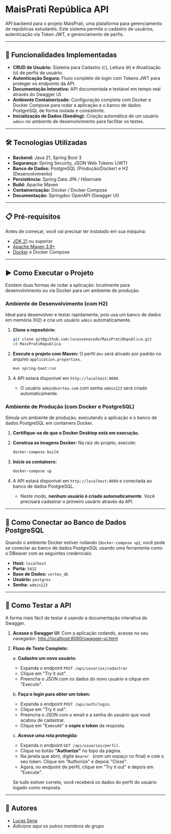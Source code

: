 # MaisPrati República API

API backend para o projeto MaisPrati, uma plataforma para gerenciamento de repúblicas estudantis. Este sistema permite o cadastro de usuários, autenticação via Token JWT, e gerenciamento de perfis.

---

## 🚀 Funcionalidades Implementadas

-   **CRUD de Usuário:** Sistema para Cadastro (`C`), Leitura (`R`) e Atualização (`U`) de perfis de usuário.
-   **Autenticação Segura:** Fluxo completo de login com Tokens JWT para proteger os endpoints da API.
-   **Documentação Interativa:** API documentada e testável em tempo real através do Swagger UI.
-   **Ambiente Containerizado:** Configuração completa com Docker e Docker Compose para rodar a aplicação e o banco de dados PostgreSQL de forma isolada e consistente.
-   **Inicialização de Dados (Seeding):** Criação automática de um usuário `admin` no ambiente de desenvolvimento para facilitar os testes.

---

## 🛠️ Tecnologias Utilizadas

-   **Backend:** Java 21, Spring Boot 3
-   **Segurança:** Spring Security, JSON Web Tokens (JWT)
-   **Banco de Dados:** PostgreSQL (Produção/Docker) e H2 (Desenvolvimento)
-   **Persistência:** Spring Data JPA / Hibernate
-   **Build:** Apache Maven
-   **Containerização:** Docker / Docker Compose
-   **Documentação:** Springdoc OpenAPI (Swagger UI)

---

## 📋 Pré-requisitos

Antes de começar, você vai precisar ter instalado em sua máquina:
-   [JDK 21](https'www.oracle.com/java/technologies/downloads/#java21) ou superior
-   [Apache Maven 3.9+](https'maven.apache.org/download.cgi)
-   [Docker](https'www.docker.com/products/docker-desktop/) e Docker Compose

---

## ▶️ Como Executar o Projeto

Existem duas formas de rodar a aplicação: localmente para desenvolvimento ou via Docker para um ambiente de produção.

### Ambiente de Desenvolvimento (com H2)

Ideal para desenvolver e testar rapidamente, pois usa um banco de dados em memória (H2) e cria um usuário `admin` automaticamente.

1.  **Clone o repositório:**
    ```bash
    git clone git@github.com:lucassenacode/MaisPratiRepublica.git
    cd MaisPratiRepublica
    ```

2.  **Execute o projeto com Maven:**
    O perfil `dev` será ativado por padrão no arquivo `application.properties`.
    ```bash
    mvn spring-boot:run
    ```

3.  A API estará disponível em `http://localhost:8080`.
    -   O usuário `admin@vortex.com` com senha `admin123` será criado automaticamente.

### Ambiente de Produção (com Docker e PostgreSQL)

Simula um ambiente de produção, executando a aplicação e o banco de dados PostgreSQL em containers Docker.

1.  **Certifique-se de que o Docker Desktop está em execução.**

2.  **Construa as imagens Docker:**
    Na raiz do projeto, execute:
    ```bash
    docker-compose build
    ```

3.  **Inicie os containers:**
    ```bash
    docker-compose up
    ```

4.  A API estará disponível em `http://localhost:8080` e conectada ao banco de dados PostgreSQL.
    -   Neste modo, **nenhum usuário é criado automaticamente**. Você precisará cadastrar o primeiro usuário através da API.

---

## 🏦 Como Conectar ao Banco de Dados PostgreSQL

Quando o ambiente Docker estiver rodando (`docker-compose up`), você pode se conectar ao banco de dados PostgreSQL usando uma ferramenta como o DBeaver com as seguintes credenciais:

-   **Host:** `localhost`
-   **Porta:** `5432`
-   **Base de Dados:** `vortex_db`
-   **Usuário:** `postgres`
-   **Senha:** `admin123`

---

## 📖 Como Testar a API

A forma mais fácil de testar é usando a documentação interativa do Swagger.

1.  **Acesse o Swagger UI:**
    Com a aplicação rodando, acesse no seu navegador:
    [http://localhost:8080/swagger-ui.html](http://localhost:8080/swagger-ui.html)

2.  **Fluxo de Teste Completo:**

    a. **Cadastre um novo usuário:**
       - Expanda o endpoint `POST /api/usuarios/cadastrar`.
       - Clique em "Try it out".
       - Preencha o JSON com os dados do novo usuário e clique em "Execute".

    b. **Faça o login para obter um token:**
       - Expanda o endpoint `POST /api/auth/login`.
       - Clique em "Try it out".
       - Preencha o JSON com o email e a senha do usuário que você acabou de cadastrar.
       - Clique em "Execute" e **copie o token** da resposta.

    c. **Acesse uma rota protegida:**
       - Expanda o endpoint `GET /api/usuarios/perfil`.
       - Clique no botão **"Authorize"** no topo da página.
       - Na janela que abrir, digite `Bearer ` (com um espaço no final) e cole o seu token. Clique em "Authorize" e depois "Close".
       - Agora, no endpoint de perfil, clique em "Try it out" e depois em "Execute".

    Se tudo estiver correto, você receberá os dados do perfil do usuário logado como resposta.

---

## 👥 Autores

-   [Lucas Sena](https://github.com/lucassenacode)
-   *Adicione aqui os outros membros do grupo*